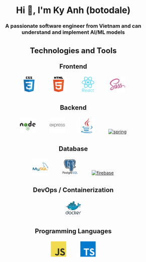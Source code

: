 <h1 align="center">Hi 👋, I'm Ky Anh (botodale)</h1>
<h3 align="center">A passionate software engineer from Vietnam and can understand and implement AI/ML models</h3>

<h3 align="center" style="font-size: 24px;">Technologies and Tools</h3>

<p align="center">
  <!-- Frontend -->
  <strong style="font-size: 20px;">Frontend</strong><br>
  <a href="https://www.w3schools.com/css/" target="_blank" rel="noreferrer" style="display: inline-block; margin: 20px;">
    <img src="https://raw.githubusercontent.com/devicons/devicon/master/icons/css3/css3-original-wordmark.svg" alt="css3" width="50" height="50">
  </a>
  <a href="https://www.w3.org/html/" target="_blank" rel="noreferrer" style="display: inline-block; margin: 20px;">
    <img src="https://raw.githubusercontent.com/devicons/devicon/master/icons/html5/html5-original-wordmark.svg" alt="html5" width="50" height="50">
  </a>
  <a href="https://reactjs.org/" target="_blank" rel="noreferrer" style="display: inline-block; margin: 20px;">
    <img src="https://raw.githubusercontent.com/devicons/devicon/master/icons/react/react-original-wordmark.svg" alt="react" width="50" height="50">
  </a>
  <a href="https://sass-lang.com" target="_blank" rel="noreferrer" style="display: inline-block; margin: 20px;">
    <img src="https://raw.githubusercontent.com/devicons/devicon/master/icons/sass/sass-original.svg" alt="sass" width="50" height="50">
  </a>
</p>

<p align="center">
  <!-- Backend -->
  <strong style="font-size: 20px;">Backend</strong><br>
  <a href="https://nodejs.org" target="_blank" rel="noreferrer" style="display: inline-block; margin: 20px;">
    <img src="https://raw.githubusercontent.com/devicons/devicon/master/icons/nodejs/nodejs-original-wordmark.svg" alt="nodejs" width="50" height="50">
  </a>
  <a href="https://expressjs.com" target="_blank" rel="noreferrer" style="display: inline-block; margin: 20px;">
    <img src="https://raw.githubusercontent.com/devicons/devicon/master/icons/express/express-original-wordmark.svg" alt="express" width="50" height="50">
  </a>
  <a href="https://www.java.com" target="_blank" rel="noreferrer" style="display: inline-block; margin: 20px;">
    <img src="https://raw.githubusercontent.com/devicons/devicon/master/icons/java/java-original.svg" alt="java" width="50" height="50">
  </a>
  <a href="https://spring.io/" target="_blank" rel="noreferrer" style="display: inline-block; margin: 20px;">
    <img src="https://www.vectorlogo.zone/logos/springio/springio-icon.svg" alt="spring" width="50" height="50">
  </a>
</p>

<p align="center">
  <!-- Database -->
  <strong style="font-size: 20px;">Database</strong><br>
  <a href="https://www.mysql.com/" target="_blank" rel="noreferrer" style="display: inline-block; margin: 20px;">
    <img src="https://raw.githubusercontent.com/devicons/devicon/master/icons/mysql/mysql-original-wordmark.svg" alt="mysql" width="50" height="50">
  </a>
  <a href="https://www.postgresql.org" target="_blank" rel="noreferrer" style="display: inline-block; margin: 20px;">
    <img src="https://raw.githubusercontent.com/devicons/devicon/master/icons/postgresql/postgresql-original-wordmark.svg" alt="postgresql" width="50" height="50">
  </a>
  <a href="https://firebase.google.com/" target="_blank" rel="noreferrer" style="display: inline-block; margin: 20px;">
    <img src="https://www.vectorlogo.zone/logos/firebase/firebase-icon.svg" alt="firebase" width="50" height="50">
  </a>
</p>

<p align="center">
  <!-- DevOps / Containerization -->
  <strong style="font-size: 20px;">DevOps / Containerization</strong><br>
  <a href="https://www.docker.com/" target="_blank" rel="noreferrer" style="display: inline-block; margin: 20px;">
    <img src="https://raw.githubusercontent.com/devicons/devicon/master/icons/docker/docker-original-wordmark.svg" alt="docker" width="50" height="50">
  </a>
</p>

<p align="center">
  <!-- Programming Languages -->
  <strong style="font-size: 20px;">Programming Languages</strong><br>
  <a href="https://developer.mozilla.org/en-US/docs/Web/JavaScript" target="_blank" rel="noreferrer" style="display: inline-block; margin: 20px;">
    <img src="https://raw.githubusercontent.com/devicons/devicon/master/icons/javascript/javascript-original.svg" alt="javascript" width="50" height="50">
  </a>
  <a href="https://www.typescriptlang.org/" target="_blank" rel="noreferrer" style="display: inline-block; margin: 20px;">
    <img src="https://raw.githubusercontent.com/devicons/devicon/master/icons/typescript/typescript-original.svg" alt="typescript" width="50" height="50">
  </a>
</p>
